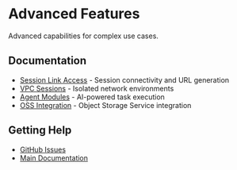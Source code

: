 # Advanced Features

Advanced capabilities for complex use cases.

## Documentation

- [Session Link Access](session-link-access.md) - Session connectivity and URL generation
- [VPC Sessions](vpc-sessions.md) - Isolated network environments
- [Agent Modules](agent-modules.md) - AI-powered task execution
- [OSS Integration](oss-integration.md) - Object Storage Service integration

## Getting Help

- [GitHub Issues](https://github.com/aliyun/wuying-agentbay-sdk/issues)
- [Main Documentation](../../../README.md)
